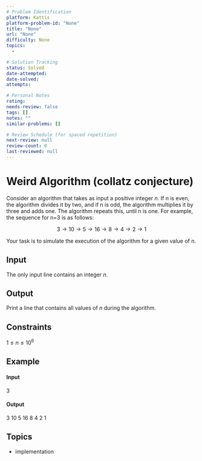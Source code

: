 ```yaml
---
# Problem Identification
platform: Kattis
platform-problem-id: "None"
title: "None"
url: "None"
difficulty: None
topics:
  -

# Solution Tracking
status: Solved
date-attempted:
date-solved:
attempts:

# Personal Notes
rating:
needs-review: false
tags: []
notes: ""
similar-problems: []

# Review Schedule (for spaced repetition)
next-review: null
review-count: 0
last-reviewed: null
---
```


# Weird Algorithm (collatz conjecture)

Consider an algorithm that takes as input a positive integer $n$. If n is even, the algorithm divides it by two, and if n is odd, the algorithm multiplies it by three and adds one. The algorithm repeats this, until n is one. For example, the sequence for n=3 is as follows:

$$ 3 \rightarrow 10 \rightarrow 5 \rightarrow 16 \rightarrow 8 \rightarrow 4 \rightarrow 2 \rightarrow 1$$

Your task is to simulate the execution of the algorithm for a given value of n.

## Input
The only input line contains an integer $n$.

## Output
Print a line that contains all values of $n$ during the algorithm.

## Constraints

$1 \le n \le 10^6$

## Example
#### Input
3

#### Output
3 10 5 16 8 4 2 1
    
## Topics

- implementation
